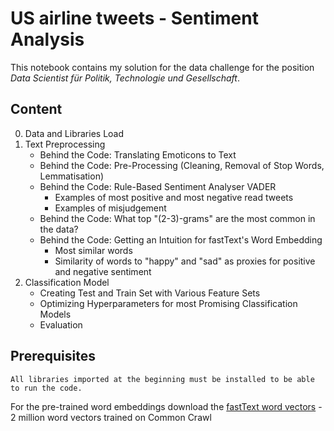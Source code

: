 # US airline tweets - Sentiment Analysis

This notebook contains my solution for the data challenge for the position *Data Scientist für Politik, Technologie und Gesellschaft*.


## Content

0. Data and Libraries Load
1. Text Preprocessing  
    * Behind the Code: Translating Emoticons to Text
    * Behind the Code: Pre-Processing (Cleaning, Removal of Stop Words, Lemmatisation)
    * Behind the Code: Rule-Based Sentiment Analyser VADER  
        * Examples of most positive and most negative read tweets
        * Examples of misjudgement
    * Behind the Code: What top "(2-3)-grams" are the most common in the data?
    * Behind the Code: Getting an Intuition for fastText's Word Embedding
        * Most similar words
        * Similarity of words to "happy" and "sad" as proxies for positive and negative sentiment
2. Classification Model
      * Creating Test and Train Set with Various Feature Sets
      * Optimizing Hyperparameters for most Promising Classification Models
      * Evaluation

## Prerequisites

```
All libraries imported at the beginning must be installed to be able to run the code.
```
For the pre-trained word embeddings download the [fastText word vectors](https://fasttext.cc/docs/en/english-vectors.html) - 2 million word vectors trained on Common Crawl